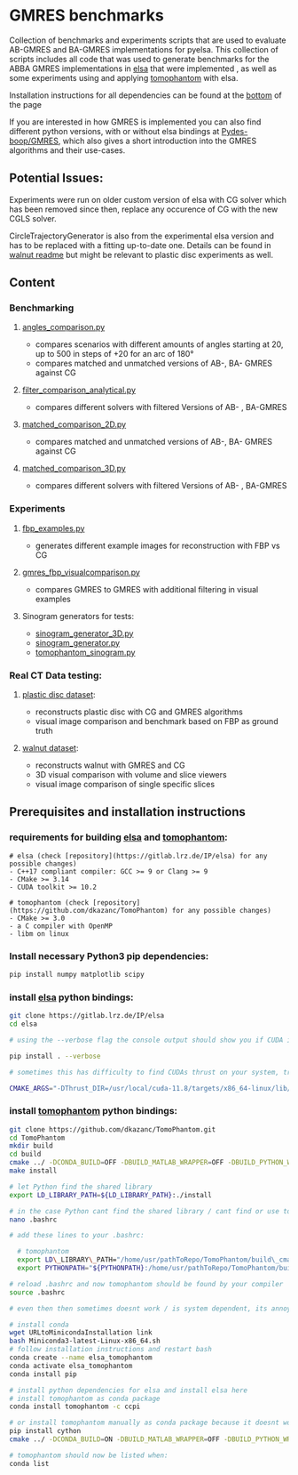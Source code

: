 # GMRES benchmarks

Collection of benchmarks and experiments scripts that are used to evaluate AB-GMRES and BA-GMRES implementations for pyelsa. This collection of scripts includes all code that was used to generate benchmarks for the ABBA GMRES implementations in [elsa](https://gitlab.lrz.de/IP/elsa) that were implemented , as well as some experiments using and applying [tomophantom](https://github.com/dkazanc/TomoPhantom) with elsa.

Installation instructions for all dependencies can be found at the [bottom](#prerequisites-and-installation-instructions) of the page

If you are interested in how GMRES is implemented you can also find different python versions, with or without elsa bindings at [Pydes-boop/GMRES](https://github.com/Pydes-boop/GMRES), which also gives a short introduction into the GMRES algorithms and their use-cases.

## Potential Issues:

Experiments were run on older custom version of elsa with CG solver which has been removed since then, replace any occurence of CG with the new CGLS solver.

CircleTrajectoryGenerator is also from the experimental elsa version and has to be replaced with a fitting up-to-date one. Details can be found in [walnut readme](real_ct_data/walnut/README.md) but might be relevant to plastic disc experiments as well.

## Content

### Benchmarking
   

1.   [angles_comparison.py](benchmarking/angles_comparison.py)
     - compares scenarios with different amounts of angles starting at 20, up to 500 in steps of +20 for an arc of 180°
     - compares matched and unmatched versions of AB-, BA- GMRES against CG
     
1.   [filter_comparison_analytical.py](benchmarking/filter_comparison_analytical.py)
     - compares different solvers with filtered Versions of AB- , BA-GMRES 

3.   [matched_comparison_2D.py](benchmarking/matched_comparison_2D.py)
     - compares matched and unmatched versions of AB-, BA- GMRES against CG  
     
4.   [matched_comparison_3D.py](benchmarking/matched_comparison_3D.py)
     - compares different solvers with filtered Versions of AB- , BA-GMRES


### Experiments

1.   [fbp_examples.py](experiments/fbp_examples.py)
     - generates different example images for reconstruction with FBP vs CG
     
2.   [gmres_fbp_visualcomparison.py](experiments/gmres_fbp_visualcomparison.py)
     - compares GMRES to GMRES with additional filtering in visual examples
     
3.   Sinogram generators for tests:
     - [sinogram_generator_3D.py](experiments/sinogram_generator_3D.py)
     - [sinogram_generator.py](experiments/sinogram_generator.py)
     - [tomophantom_sinogram.py](experiments/tomophantom_sinogram.py)
     

### Real CT Data testing:

1. [plastic disc dataset](https://zenodo.org/record/6984868):
     - reconstructs plastic disc with CG and GMRES algorithms
     - visual image comparison and benchmark based on FBP as ground truth

2. [walnut dataset](https://zenodo.org/record/6986012):
     - reconstructs walnut with GMRES and CG
     - 3D visual comparison with volume and slice viewers
     - visual image comparison of single specific slices

## Prerequisites and installation instructions

### requirements for building [elsa](https://gitlab.lrz.de/IP/elsa) and [tomophantom](https://github.com/dkazanc/TomoPhantom):

```
# elsa (check [repository](https://gitlab.lrz.de/IP/elsa) for any possible changes)
- C++17 compliant compiler: GCC >= 9 or Clang >= 9
- CMake >= 3.14
- CUDA toolkit >= 10.2
```

```
# tomophantom (check [repository](https://github.com/dkazanc/TomoPhantom) for any possible changes)
- CMake >= 3.0
- a C compiler with OpenMP
- libm on linux
```

### Install necessary Python3 pip dependencies:

```bash
pip install numpy matplotlib scipy
```

### install [elsa](https://gitlab.lrz.de/IP/elsa) python bindings:

```bash
git clone https://gitlab.lrz.de/IP/elsa
cd elsa

# using the --verbose flag the console output should show you if CUDA is enabled

pip install . --verbose

# sometimes this has difficulty to find CUDAs thrust on your system, try linking your CUDA directory for CMake:

CMAKE_ARGS="-DThrust_DIR=/usr/local/cuda-11.8/targets/x86_64-linux/lib/cmake/thrust" pip install . --verbose
```

### install [tomophantom](https://github.com/dkazanc/TomoPhantom) python bindings:

```bash
git clone https://github.com/dkazanc/TomoPhantom.git
cd TomoPhantom
mkdir build
cd build
cmake ../ -DCONDA_BUILD=OFF -DBUILD_MATLAB_WRAPPER=OFF -DBUILD_PYTHON_WRAPPER=ON -DCMAKE_BUILD_TYPE=Release -DCMAKE_INSTALL_PREFIX=./install
make install

# let Python find the shared library
export LD_LIBRARY_PATH=${LD_LIBRARY_PATH}:./install

# in the case Python cant find the shared library / cant find or use tomophantom using the export (such was the case for me)
nano .bashrc

# add these lines to your .bashrc:

  # tomophantom
  export LD\_LIBRARY\_PATH="/home/usr/pathToRepo/TomoPhantom/build\_cmake/install/python:$LD\_LIBRARY\_PATH"
  export PYTHONPATH="${PYTHONPATH}:/home/usr/pathToRepo/TomoPhantom/build\_cmake/install/python"

# reload .bashrc and now tomophantom should be found by your compiler
source .bashrc

# even then then sometimes doesnt work / is system dependent, its annoying try getting it from conda ([conda cheatsheet](https://docs.conda.io/projects/conda/en/latest/user-guide/cheatsheet.html))

# install conda
wget URLtoMinicondaInstallation link
bash Miniconda3-latest-Linux-x86_64.sh
# follow installation instructions and restart bash
conda create --name elsa_tomophantom
conda activate elsa_tomophantom
conda install pip

# install python dependencies for elsa and install elsa here
# install tomophantom as conda package
conda install tomophantom -c ccpi

# or install tomophantom manually as conda package because it doesnt work sometimes, because of weird libgcc errors
pip install cython
cmake ../ -DCONDA_BUILD=ON -DBUILD_MATLAB_WRAPPER=OFF -DBUILD_PYTHON_WRAPPER=ON -DCMAKE_BUILD_TYPE=Release -DCMAKE_INSTALL_PREFIX=./install

# tomophantom should now be listed when:
conda list
```
